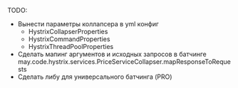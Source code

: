 TODO:
- Вынести параметры коллапсера в yml конфиг
  - HystrixCollapserProperties
  - HystrixCommandProperties
  - HystrixThreadPoolProperties
- Сделать мапинг аргументов и исходных запросов в батчинге may.code.hystrix.services.PriceServiceCollapser.mapResponseToRequests
- Сделать либу для универсального батчинга (PRO)